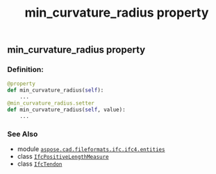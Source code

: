 ﻿---
title: min_curvature_radius property
second_title: Aspose.CAD for Python via .NET API References
description: 
type: docs
weight: 110
url: /python-net/aspose.cad.fileformats.ifc.ifc4.entities/ifctendon/min_curvature_radius/
is_root: false
---

## min_curvature_radius property

### Definition:
```python
@property
def min_curvature_radius(self):
    ...
@min_curvature_radius.setter
def min_curvature_radius(self, value):
    ...
```

### See Also
* module [`aspose.cad.fileformats.ifc.ifc4.entities`](../../)
* class [`IfcPositiveLengthMeasure`](/cad/python-net/aspose.cad.fileformats.ifc.ifc4.types/ifcpositivelengthmeasure)
* class [`IfcTendon`](/cad/python-net/aspose.cad.fileformats.ifc.ifc4.entities/ifctendon)
